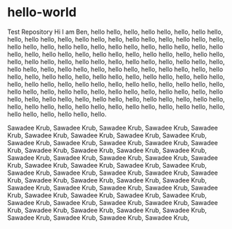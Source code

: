 # hello-world
Test Repository
Hi I am Ben, hello hello, hello, hello hello, hello, hello hello, hello, hello hello, hello, hello hello, hello, hello hello, hello, hello hello, hello, hello hello, hello, hello hello, hello, hello hello, hello, hello hello, hello, hello hello, hello, hello hello, hello, hello hello, hello, hello hello, hello, hello hello, hello, hello hello, hello, hello hello, hello, hello hello, hello, hello hello, hello, hello hello, hello, hello hello, hello, hello hello, hello, hello hello, hello, hello hello, hello, hello hello, hello, hello hello, hello, hello hello, hello, hello hello, hello, hello hello, hello, hello hello, hello, hello hello, hello, hello hello, hello, hello hello, hello, hello hello, hello, hello hello, hello, hello hello, hello, hello hello, hello, hello hello, hello, hello hello, hello, hello hello, hello, hello hello, hello, hello hello, hello, hello hello, hello, hello hello, hello, hello hello, hello, hello hello, hello, hello hello, hello.

Sawadee Krub, Sawadee Krub,  Sawadee Krub, Sawadee Krub,  Sawadee Krub, Sawadee Krub,  Sawadee Krub, Sawadee Krub,  Sawadee Krub, Sawadee Krub,  Sawadee Krub, Sawadee Krub,  Sawadee Krub, Sawadee Krub,  Sawadee Krub, Sawadee Krub,  Sawadee Krub, Sawadee Krub,  Sawadee Krub, Sawadee Krub,  Sawadee Krub, Sawadee Krub,  Sawadee Krub, Sawadee Krub,  Sawadee Krub, Sawadee Krub,  Sawadee Krub, Sawadee Krub,  Sawadee Krub, Sawadee Krub,  Sawadee Krub, Sawadee Krub,  Sawadee Krub, Sawadee Krub,  Sawadee Krub, Sawadee Krub,  Sawadee Krub, Sawadee Krub,  Sawadee Krub, Sawadee Krub,  Sawadee Krub, Sawadee Krub,  Sawadee Krub, Sawadee Krub,  Sawadee Krub, Sawadee Krub,  Sawadee Krub, Sawadee Krub,  Sawadee Krub, Sawadee Krub,  Sawadee Krub, Sawadee Krub,  Sawadee Krub, Sawadee Krub,  Sawadee Krub, Sawadee Krub,  Sawadee Krub, Sawadee Krub,  
